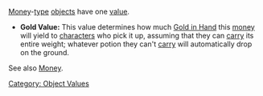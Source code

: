 [Money](:Category:_Money "wikilink")-[type](:Category:_Object_Types "wikilink")
[objects](:Category:_Objects "wikilink") have one
[value](:Category:_Object_Values "wikilink").

-   **Gold Value:** This value determines how much [Gold in
    Hand](Gold_In_Hand "wikilink") this
    [money](:Category:_Money "wikilink") will yield to
    [characters](:Category:_Characters "wikilink") who pick it up,
    assuming that they can [carry](Carrying_Capacity "wikilink") its
    entire weight; whatever potion they can't
    [carry](Carrying_Capacity "wikilink") will automatically drop on the
    ground.

See also [Money](:Category:_Money "wikilink").

[Category: Object Values](Category:_Object_Values "wikilink")
